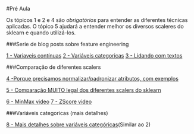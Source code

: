 #Pré Aula

Os tópicos 1 e 2 e 4 são *obrigatórios* para entender as diferentes técnicas aplicadas. O tópico 5 ajudará a entender melhor os diversos scaleres do sklearn e quando utilizá-los.

###Serie de blog posts sobre feature engineering

[1 - Variaveis contínuas](https://towardsdatascience.com/understanding-feature-engineering-part-1-continuous-numeric-data-da4e47099a7b)
[2 - Variáveis categoricas](https://towardsdatascience.com/understanding-feature-engineering-part-2-categorical-data-f54324193e63)
[3 - Lidando com textos](https://towardsdatascience.com/understanding-feature-engineering-part-3-traditional-methods-for-text-data-f6f7d70acd41)

###Comparação de diferentes scalers

[4 -Porque precisamos normalizar/padronizar atributos, com exemplos](https://medium.com/@contactsunny/why-do-we-need-feature-scaling-in-machine-learning-and-how-to-do-it-using-scikit-learn-d8314206fe73)

[5 - Comparação MUITO legal dos diferentes scalers do sklearn](https://scikit-learn.org/stable/auto_examples/preprocessing/plot_all_scaling.html)

[6 - MinMax video](https://www.youtube.com/watch?v=jOxS1eJRsOk)
[7 - ZScore video](https://www.youtube.com/watch?v=1o-t_mVDDYQ)

###Variáveis categoricas (mais detalhes)

[8 - Mais detalhes sobre variáveis categóricas](https://www.datacamp.com/community/tutorials/categorical-data)(Similar ao 2)
